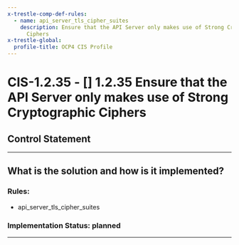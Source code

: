 ```yaml
---
x-trestle-comp-def-rules:
  - name: api_server_tls_cipher_suites
    description: Ensure that the API Server only makes use of Strong Cryptographic
      Ciphers
x-trestle-global:
  profile-title: OCP4 CIS Profile
---
```


# CIS-1.2.35 - \[\] 1.2.35 Ensure that the API Server only makes use of Strong Cryptographic Ciphers

## Control Statement

______________________________________________________________________

## What is the solution and how is it implemented?

<!-- For implementation status enter one of: implemented, partial, planned, alternative, not-applicable -->

<!-- Note that the list of rules under ### Rules: is read-only and changes will not be captured after assembly to JSON -->

<!-- Enter possible prose for implementation response at the control level here, after this comment -->

### Rules:

  - api_server_tls_cipher_suites

### Implementation Status: planned

______________________________________________________________________
